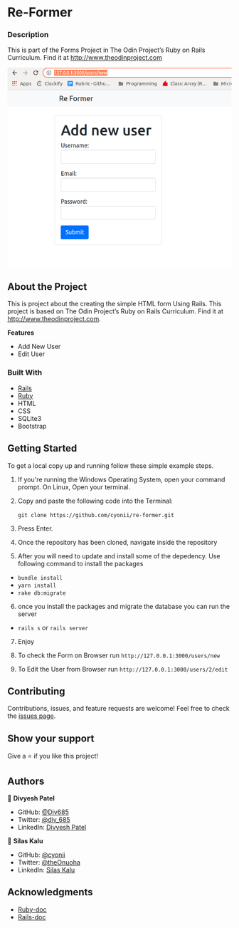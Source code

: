 # Re-Former

### Description
This is part of the Forms Project in The Odin Project’s Ruby on Rails Curriculum. Find it at http://www.theodinproject.com


![screenshot](Screenshot.png)

## About the Project

<!-- This project is based on the . -->

This is project about the creating the simple HTML form Using Rails. This project is based on The Odin Project’s Ruby on Rails Curriculum. Find it at http://www.theodinproject.com.

**Features**
- Add New User
- Edit User


### Built With

- [Rails](https://guides.rubyonrails.org/)
- [Ruby](https://www.ruby-lang.org/en/)
- HTML
- CSS
- SQLite3
- Bootstrap

## Getting Started

To get a local copy up and running follow these simple example steps.

1. If you're running the Windows Operating System, open your command prompt. On Linux, Open your terminal.

2. Copy and paste the following code into the Terminal:


   ``` git clone https://github.com/cyonii/re-former.git ```

3. Press Enter.

4. Once the repository has been cloned, navigate inside the repository

5. After you will need to update and install some of the depedency. Use following command to install the packages
 - `bundle install`
 - `yarn install`
 - `rake db:migrate`

6. once you install the packages and migrate the database you can run the server
 - `rails s` or `rails server`

7. Enjoy

8. To check the Form on Browser run `http://127.0.0.1:3000/users/new`

9. To Edit the User from Browser run `http://127.0.0.1:3000/users/2/edit` 



## Contributing

Contributions, issues, and feature requests are welcome!
Feel free to check the [issues page](../../issues).

## Show your support

Give a ⭐️ if you like this project!


## Authors


👤 **Divyesh Patel**

- GitHub: [@Div685](https://github.com/Div685)
- Twitter: [@div_685](https://twitter.com/div_685)
- LinkedIn: [Divyesh Patel](https://www.linkedin.com/in/divyesh-daxa-patel)

👤 **Silas Kalu**

- GitHub: [@cyonii](https://github.com/cyonii)
- Twitter: [@theOnuoha](https://twitter.com/theOnuoha)
- LinkedIn: [Silas Kalu](https://www.linkedin.com/in/silas-kalu-2a9a13199/)

## Acknowledgments

- [Ruby-doc](https://ruby-doc.org/core-2.6.5)
- [Rails-doc](https://guides.rubyonrails.org/)